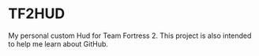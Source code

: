 # TF2HUD
My personal custom Hud for Team Fortress 2.
This project is also intended to help me learn about GitHub.
